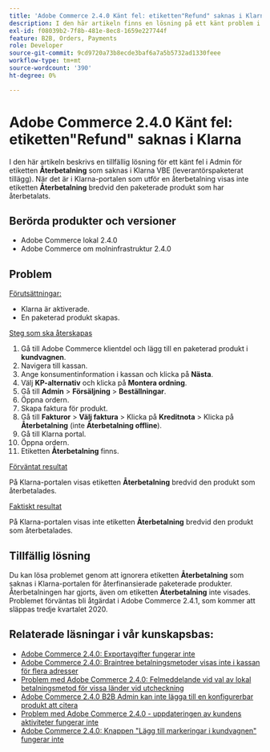 ```yaml
---
title: 'Adobe Commerce 2.4.0 Känt fel: etiketten"Refund" saknas i Klarna'
description: I den här artikeln finns en lösning på ett känt problem i Admin för ett saknat **Refund**-märke i Klarna VBE (Vendor Bundled Extension). När det är i Klarna-portalen som gör en återbetalning visas inte etiketten **Refund** bredvid den paketerade produkten som har återbetalats.
exl-id: f08039b2-7f8b-481e-8ec8-1659e227744f
feature: B2B, Orders, Payments
role: Developer
source-git-commit: 9cd9720a73b8ecde3baf6a7a5b5732ad1330feee
workflow-type: tm+mt
source-wordcount: '390'
ht-degree: 0%

---
```


# Adobe Commerce 2.4.0 Känt fel: etiketten&quot;Refund&quot; saknas i Klarna

I den här artikeln beskrivs en tillfällig lösning för ett känt fel i Admin för etiketten **Återbetalning** som saknas i Klarna VBE (leverantörspaketerat tillägg). När det är i Klarna-portalen som utför en återbetalning visas inte etiketten **Återbetalning** bredvid den paketerade produkt som har återbetalats.

## Berörda produkter och versioner

* Adobe Commerce lokal 2.4.0
* Adobe Commerce om molninfrastruktur 2.4.0

## Problem

<u>Förutsättningar:</u>

* Klarna är aktiverade.
* En paketerad produkt skapas.

<u>Steg som ska återskapas</u>

1. Gå till Adobe Commerce klientdel och lägg till en paketerad produkt i **kundvagnen**.
1. Navigera till kassan.
1. Ange konsumentinformation i kassan och klicka på **Nästa**.
1. Välj **KP-alternativ** och klicka på **Montera ordning**.
1. Gå till **Admin** > **Försäljning** > **Beställningar**.
1. Öppna ordern.
1. Skapa faktura för produkt.
1. Gå till **Fakturor** > **Välj faktura** > Klicka på **Kreditnota** > Klicka på **Återbetalning** (inte **Återbetalning offline**).
1. Gå till Klarna portal.
1. Öppna ordern.
1. Etiketten **Återbetalning** finns.

<u>Förväntat resultat</u>

På Klarna-portalen visas etiketten **Återbetalning** bredvid den produkt som återbetalades.

<u>Faktiskt resultat</u>

På Klarna-portalen visas inte etiketten **Återbetalning** bredvid den produkt som återbetalades.

## Tillfällig lösning

Du kan lösa problemet genom att ignorera etiketten **Återbetalning** som saknas i Klarna-portalen för återfinansierade paketerade produkter. Återbetalningen har gjorts, även om etiketten **Återbetalning** inte visades. Problemet förväntas bli åtgärdat i Adobe Commerce 2.4.1, som kommer att släppas tredje kvartalet 2020.

## Relaterade läsningar i vår kunskapsbas:

* [Adobe Commerce 2.4.0: Exportavgifter fungerar inte](/help/troubleshooting/miscellaneous/magento-2-4-0-known-issue-export-tax-rates-does-not-work.md)
* [Adobe Commerce 2.4.0: Braintree betalningsmetoder visas inte i kassan för flera adresser](/help/troubleshooting/payments/magento-2-4-0-braintree-not-in-multiple-addresses-checkout.md)
* [Problem med Adobe Commerce 2.4.0: Felmeddelande vid val av lokal betalningsmetod för vissa länder vid utcheckning](/help/troubleshooting/payments/magento-2-4-0-checkout-error-selecting-local-payments.md)
* [Adobe Commerce 2.4.0 B2B Admin kan inte lägga till en konfigurerbar produkt att citera](/help/troubleshooting/miscellaneous/magento-2-4-0-b2b-admin-can-t-add-configurable-product-to-quote.md)
* [Problem med Adobe Commerce 2.4.0 - uppdateringen av kundens aktiviteter fungerar inte](/help/troubleshooting/miscellaneous/magento-2-4-0-refresh-on-customer-activities-does-not-work.md)
* [Adobe Commerce 2.4.0: Knappen &quot;Lägg till markeringar i kundvagnen&quot; fungerar inte](/help/troubleshooting/miscellaneous/magento-2-4-0-add-selections-to-my-cart-does-not-work.md)
